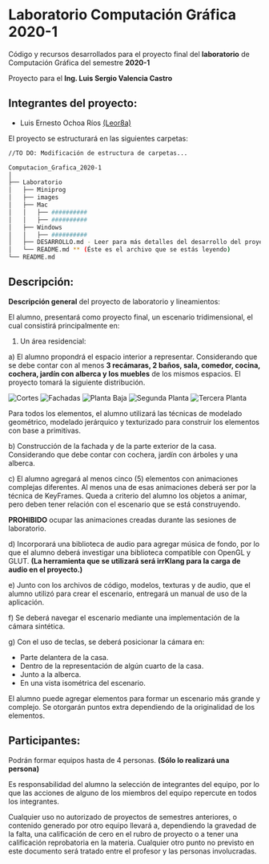 # Laboratorio Computación Gráfica 2020-1
Código y recursos desarrollados para el proyecto final del **laboratorio** de Computación Gráfica del semestre **2020-1**

Proyecto para el **Ing. Luis Sergio Valencia Castro**

## Integrantes del proyecto:

- Luis Ernesto Ochoa Ríos  	[(Leor8a)](https://github.com/Leor8a)


El proyecto se estructurará en las siguientes carpetas:


```bash
//TO DO: Modificación de estructura de carpetas...

Computacion_Grafica_2020-1
│  
├── Laboratorio
│   ├── Miniprog
│   ├── images
│   ├── Mac
│   │   ├── ##########
│   │   ├── ##########
│   ├── Windows
│   │   ├── ##########
│   ├── DESARROLLO.md - Leer para más detalles del desarrollo del proyecto.
│   └── README.md ** (Éste es el archivo que se estás leyendo)
└── README.md 

```

## Descripción:

**Descripción general** del proyecto de laboratorio y lineamientos:

El alumno, presentará como proyecto final, un escenario tridimensional, el cual consistirá principalmente en:

1) Un área residencial:

a) El alumno propondrá el espacio interior a representar. Considerando que se debe contar con al menos **3 recámaras, 2 baños, sala, comedor, cocina, cochera, jardín con alberca y los muebles** de los mismos espacios. El proyecto tomará la siguiente distribución.

![Cortes](https://github.com/Leor8a/Computacion_Grafica_2020-1/blob/master/Laboratorio/Images/cortes.jpg)
![Fachadas](https://github.com/Leor8a/Computacion_Grafica_2020-1/blob/master/Laboratorio/Images/en_fachadas.jpg)
![Planta Baja](https://github.com/Leor8a/Computacion_Grafica_2020-1/blob/master/Laboratorio/Images/planta_baja.jpg)
![Segunda Planta](https://github.com/Leor8a/Computacion_Grafica_2020-1/blob/master/Laboratorio/Images/segunda_planta.jpg)
![Tercera Planta](https://github.com/Leor8a/Computacion_Grafica_2020-1/blob/master/Laboratorio/Images/tercera_planta.jpg)

Para todos los elementos, el alumno utilizará las técnicas de modelado geométrico, modelado jerárquico y texturizado para construir los elementos con base a primitivas.

b) Construcción de la fachada y de la parte exterior de la casa. Considerando que debe contar con cochera, jardín con árboles y una alberca.


c) El alumno agregará al menos cinco (5) elementos con animaciones complejas diferentes. Al menos una de esas animaciones deberá ser por la técnica de KeyFrames. Queda a criterio del alumno los objetos a animar, pero deben tener relación con el escenario que se está construyendo.  

**PROHIBIDO** ocupar las animaciones creadas durante las sesiones de laboratorio.


d) Incorporará una biblioteca de audio para agregar música de fondo, por lo que el alumno deberá investigar una biblioteca compatible con OpenGL y GLUT.  **(La herramienta que se utilizará será irrKlang para la carga de audio en el proyecto.)**


e) Junto con los archivos de código, modelos, texturas y de audio, que el alumno utilizó para crear el escenario, entregará un manual de uso de la aplicación. 


f) Se deberá navegar el escenario mediante una implementación de la cámara sintética.

g) Con el uso de teclas, se deberá posicionar la cámara en: 

- Parte delantera de la casa.
- Dentro de la representación de algún cuarto de la casa.
- Junto a la alberca.
- En una vista isométrica del escenario.

El alumno puede agregar elementos para formar un escenario más grande y complejo. Se otorgarán puntos extra dependiendo de la originalidad de los elementos.

 Participantes:
-

Podrán formar equipos hasta de 4 personas. **(Sólo lo realizará una persona)**

Es responsabilidad del alumno la selección de integrantes del equipo, por lo que las acciones de alguno de los miembros del equipo repercute en todos los integrantes.

Cualquier uso no autorizado de proyectos de semestres anteriores, o contenido generado por otro equipo llevará a, dependiendo la gravedad de la falta, una calificación de cero en el rubro de proyecto o a tener una calificación reprobatoria en la materia.
Cualquier otro punto no previsto en este documento será tratado entre el profesor y las personas involucradas.

